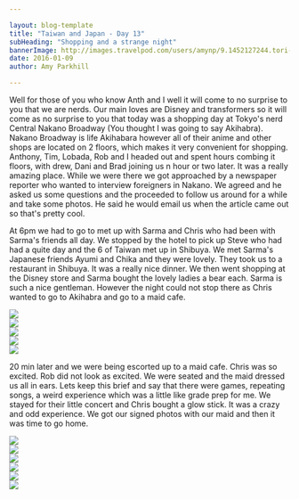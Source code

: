 ```yaml
---

layout: blog-template
title: "Taiwan and Japan - Day 13"
subHeading: "Shopping and a strange night"
bannerImage: http://images.travelpod.com/users/amynp/9.1452127244.tori-gate.jpg
date: 2016-01-09
author: Amy Parkhill

---
```

Well for those of you who know Anth and I well it will come to no surprise to you that we are nerds. Our main loves are Disney and transformers so it will come as no surprise to you that today was a shopping day at Tokyo's nerd Central Nakano Broadway (You thought I was going to say Akihabra). Nakano Broadway is life Akihabara however all of their anime and other shops are located on 2 floors, which makes it very convenient for shopping. Anthony, Tim, Lobada, Rob and I headed out and spent hours combing it floors, with drew, Dani and Brad joining us n hour or two later. It was a really amazing place. While we were there we got approached by a newspaper reporter who wanted to interview foreigners in Nakano. We agreed and he asked us some questions and the proceeded to follow us around for a while and take some photos. He said he would email us when the article came out so that's pretty cool.

At 6pm we had to go to met up with Sarma and Chris who had been with Sarma's friends all day. We stopped by the hotel to pick up Steve who had had a quite day and the 6 of Taiwan met up in Shibuya. We met Sarma's Japanese friends Ayumi and Chika and they were lovely. They took us to a restaurant in Shibuya. It was a really nice dinner. We then went shopping at the Disney store and Sarma bought the lovely ladies a bear each. Sarma is such a nice gentleman. However the night could not stop there as Chris wanted to go to Akihabra and go to a maid cafe. 

<div class="center-image"><img src="http://images.travelpod.com/users/amynp/9.1452670805.hachik-333-statue.jpg" /></div>
<div class="center-image"><img src="http://images.travelpod.com/users/amynp/9.1452670805.steve-being-caveman.jpg" /></div>
<div class="center-image"><img src="http://images.travelpod.com/users/amynp/9.1452670805.all-of-us-for-dinner.jpg" /></div>
<div class="center-image"><img src="http://images.travelpod.com/users/amynp/9.1452670805.disneyshop.jpg" /></div>
<div class="center-image"><img src="http://images.travelpod.com/users/amynp/9.1452670805.presents-for-the-girls.jpg" /></div>

20 min later and we were being escorted up to a maid cafe. Chris was so excited. Rob did not look as excited. We were seated and the maid dressed us all in ears. Lets keep this brief and say that there were games, repeating songs, a weird experience which was a little like grade prep for me. We stayed for their little concert and Chris bought a glow stick. It was a crazy and odd experience. We got our signed photos with our maid and then it was time to go home.


<div class="center-image"><img src="http://images.travelpod.com/users/amynp/9.1452670805.anthony-with-his-fav-akb48.jpg" /></div>
<div class="center-image"><img src="http://images.travelpod.com/users/amynp/9.1452670805.chris-at-the-maid-cafe.jpg" /></div>
<div class="center-image"><img src="http://images.travelpod.com/users/amynp/9.1452670805.rob-and-i-in-our-ears.jpg" /></div>
<div class="center-image"><img src="http://images.travelpod.com/users/amynp/9.1452670805.dessert.jpg" /></div>
<div class="center-image"><img src="http://images.travelpod.com/users/amynp/9.1452670805.steve-the-bunny.jpg" /></div>
<div class="center-image"><img src="http://images.travelpod.com/users/amynp/9.1452670805.chris-and-his-glo-stitck.jpg" /></div>


